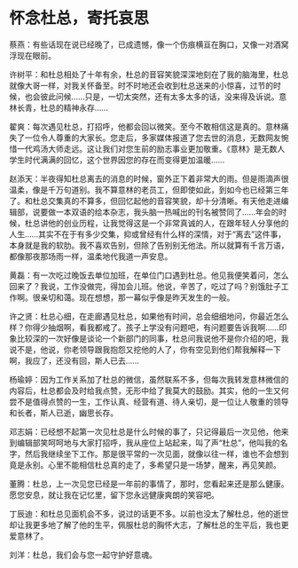 # 怀念杜总，寄托哀思

蔡燕：有些话现在说已经晚了，已成遗憾，像一个伤痕横亘在胸口，又像一对酒窝浮现在眼前。 

许树平：和杜总相处了十年有余，杜总的音容笑貌深深地刻在了我的脑海里，杜总就像大哥一样，对我关怀备至。时不时地还会收到杜总送来的小惊喜，过节的时候，也会彼此问候……只是，一切太突然，还有太多太多的话，没来得及诉说。意林长青，杜总的精神永存…… 

翟爽：每次遇见杜总，打招呼，他都会回以微笑。至今不敢相信这是真的。意林痛失了一位令人尊重的大家长。您走后，多家媒体报道了您去世的消息，无数网友惋惜一代鸡汤大师走远。这让我们对您生前的励志事业更加敬重。《意林》是无数人学生时代满满的回忆，这个世界因您的存在而变得更加温暖…… 

赵添天：半夜得知杜总离去的消息的时候，窗外正下着非常大的雨。但是雨滴声很温柔，像是千万句道别。我不算意林的老员工，但即使如此，到如今也已经第三年了。和杜总交集真的不算多，但回忆起他的音容笑貌，却十分清晰。有天他走进编辑部，说要做一本双语的绘本杂志，我头脑一热喊出的刊名被赞同了……年会的时候，杜总讲他的创业历程，让我觉得这是一个非常真诚的人，在跟年轻人分享他的人生……其实不在于有多少交集，抑或曾经有什么样的深情，对于“离去”这件事，本身就是我的软肋。我不喜欢告别，但除了告别别无他法。所以就算有千言万语，都像那夜那场雨一样，温柔地代我道一声安息。 

黄磊：有一次吃过晚饭去单位加班，在单位门口遇到杜总。他见我便笑着问，怎么回来了？我说，工作没做完，得加会儿班。他说，辛苦了，吃过了吗？别饿肚子工作啊。很亲切和蔼。现在想想，那一幕似乎像是昨天发生的一般。 

许之贤：杜总心细，在走廊遇见杜总，如果他有时间，总会细细地问，你最近怎么样？你得少抽烟啊，看我都戒了。孩子上学没有问题吧，有问题要告诉我啊……印象比较深的一次好像是谈论一个新部门的同事，杜总问我说他不是你介绍的吧，我说不是，他说，你老领导跟我抱怨又挖他的人了，你有空见到他们帮我解释一下啊，我应了，还没有回，斯人已去…… 

杨瑜婷：因为工作关系加了杜总的微信，虽然联系不多，但每次我转发意林微信的内容后，杜总都会及时给我点赞，无形中给了我莫大的鼓励。其实，他的一生又何尝不是值得点赞的一生，工作认真、经营有道、待人亲切，是一位让人敬重的领导和长者，斯人已逝，幽思长存。 

邓志娟：已经想不起第一次见杜总是什么时候的事了，只记得最后一次见他，他来到编辑部笑呵呵地与大家打招呼，我从座位上站起来，叫了声“杜总”，他叫我的名字，然后我继续坐下工作。那是很平常的一次见面，就像以往一样，谁也不会想到竟是永别。心里不能相信杜总真的走了，多希望只是一场梦，醒来，再见笑颜。 

董腾：杜总，上一次见您已经是一年前的事情了，那时，您看起来还是那么健康。愿您安息，就让我在记忆里，留下您永远健康爽朗的笑容吧。 

丁辰迪：和杜总见面机会不多，说过的话更不多。以前也没太了解杜总，他的逝世却让我更多地了解了他的生平，佩服杜总的胸怀大志，了解杜总的生平后，我也更爱意林了。 

刘洋：杜总，我们会与您一起守护好意魂。